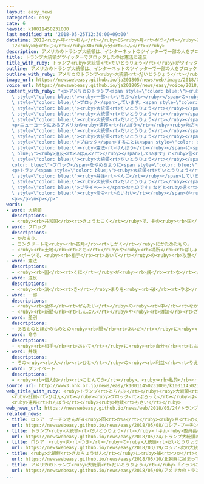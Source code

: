 ```yaml
---
layout: easy_news
categories: easy
cate: 6
newsid: k10011450231000
last_modified_at: '2018-05-25T12:30:00+09:00'
datetime: 2018<ruby>年<rt>ねん</rt></ruby>05<ruby>月<rt>がつ</rt></ruby>25<ruby>日<rt>にち</rt></ruby>
  12<ruby>時<rt>じ</rt></ruby>30<ruby>分<rt>ふん</rt></ruby>
description: アメリカのトランプ大統領は、インターネットのツイッターで一部の人をブロックしています。
title: トランプ大統領がツイッターでブロックしたのは憲法に違反
title_with_ruby: トランプ<ruby>大統領<rt>だいとうりょう</rt></ruby>がツイッターでブロックしたのは<ruby>憲法<rt>けんぽう</rt></ruby>に<ruby>違反<rt>いはん</rt></ruby>
outline: アメリカのトランプ大統領は、インターネットのツイッターで一部の人をブロックしています。
outline_with_ruby: アメリカのトランプ<ruby>大統領<rt>だいとうりょう</rt></ruby>は、インターネットのツイッターで<ruby>一部<rt>いちぶ</rt></ruby>の<ruby>人<rt>ひと</rt></ruby>をブロックしています。
image_url: https://newswebeasy.github.io/ja201805/news/web/image/2018/05/24/K10011450231_1805240703_1805240733_01_02.jpg
voice_url: https://newswebeasy.github.io/ja201805/news/easy/voice/2018/05/25/k10011450231000.mp4
content_with_ruby: "<p>アメリカのトランプ<span style=\"color: blue;\"><ruby>大統領<rt>だいとうりょう</rt></ruby></span>は、インターネットのツイッターで<span\
  \ style=\"color: blue;\"><ruby>一部<rt>いちぶ</rt></ruby></span>の<ruby>人<rt>ひと</rt></ruby>を<span\
  \ style=\"color: blue;\">ブロック</span>しています。<span style=\"color: blue;\">ブロック</span>された<ruby>人<rt>ひと</rt></ruby>は、<span\
  \ style=\"color: blue;\"><ruby>大統領<rt>だいとうりょう</rt></ruby></span>の<ruby>考<rt>かんが</rt></ruby>え<ruby>方<rt>かた</rt></ruby>に<ruby>反対<rt>はんたい</rt></ruby>するような<ruby>意見<rt>いけん</rt></ruby>を<span\
  \ style=\"color: blue;\"><ruby>大統領<rt>だいとうりょう</rt></ruby></span>のツイッターに<ruby>書<rt>か</rt></ruby>いた<ruby>人<rt>ひと</rt></ruby>たちです。この<ruby>人<rt>ひと</rt></ruby>たちは<span\
  \ style=\"color: blue;\"><ruby>大統領<rt>だいとうりょう</rt></ruby></span>のツイッターに<ruby>意見<rt>いけん</rt></ruby>を<ruby>書<rt>か</rt></ruby>くことができなくなっています。</p>\n\
  <p>ニューヨークにあるアメリカの<ruby>連邦<rt>れんぽう</rt></ruby><ruby>地方<rt>ちほう</rt></ruby><ruby>裁判所<rt>さいばんしょ</rt></ruby>は「<span\
  \ style=\"color: blue;\"><ruby>大統領<rt>だいとうりょう</rt></ruby></span>のツイッターはみんなが<ruby>自分<rt>じぶん</rt></ruby>の<ruby>意見<rt>いけん</rt></ruby>を<ruby>自由<rt>じゆう</rt></ruby>に<ruby>言<rt>い</rt></ruby>うことができる<ruby>場所<rt>ばしょ</rt></ruby>です。<span\
  \ style=\"color: blue;\"><ruby>大統領<rt>だいとうりょう</rt></ruby></span>と<ruby>意見<rt>いけん</rt></ruby>が<ruby>違<rt>ちが</rt></ruby>う<ruby>人<rt>ひと</rt></ruby>を<span\
  \ style=\"color: blue;\">ブロック</span>することは<span style=\"color: blue;\"><ruby>差別<rt>さべつ</rt></ruby></span>で、<span\
  \ style=\"color: blue;\"><ruby>憲法<rt>けんぽう</rt></ruby></span>に<span style=\"color:\
  \ blue;\"><ruby>違反<rt>いはん</rt></ruby></span>しています」と<ruby>言<rt>い</rt></ruby>いました。そして、<ruby>裁判所<rt>さいばんしょ</rt></ruby>はトランプ<span\
  \ style=\"color: blue;\"><ruby>大統領<rt>だいとうりょう</rt></ruby></span>に<span style=\"\
  color: blue;\">ブロック</span>をやめるように<span style=\"color: blue;\"><ruby>命令<rt>めいれい</rt></ruby></span>しました。</p>\n\
  <p>トランプ<span style=\"color: blue;\"><ruby>大統領<rt>だいとうりょう</rt></ruby></span>を<span\
  \ style=\"color: blue;\"><ruby>弁護<rt>べんご</rt></ruby></span>しているアメリカの<ruby>司法省<rt>しほうしょう</rt></ruby>は「<span\
  \ style=\"color: blue;\"><ruby>大統領<rt>だいとうりょう</rt></ruby></span>のツイッターは<ruby>仕事<rt>しごと</rt></ruby>と<ruby>関係<rt>かんけい</rt></ruby>がない<span\
  \ style=\"color: blue;\">プライベート</span>なものです」などと<ruby>言<rt>い</rt></ruby>っていました。しかし、<ruby>裁判所<rt>さいばんしょ</rt></ruby>の<span\
  \ style=\"color: blue;\"><ruby>命令<rt>めいれい</rt></ruby></span>が<ruby>出<rt>で</rt></ruby>たため、これからどうするか<ruby>考<rt>かんが</rt></ruby>えると<ruby>言<rt>い</rt></ruby>っています。</p>\n\
  <p></p>\n<p></p>"
words:
- word: 大統領
  descriptions:
  - <ruby><rb>共和国</rb><rt>きょうわこく</rt></ruby>で、その<ruby><rb>国</rb><rt>くに</rt></ruby>を<ruby><rb>代表</rb><rt>だいひょう</rt></ruby>する<ruby><rb>人</rb><rt>ひと</rt></ruby>。
- word: ブロック
  descriptions:
  - かたまり。
  - コンクリートを<ruby><rb>四角</rb><rt>しかく</rt></ruby>にかためたもの。
  - <ruby><rb>土地</rb><rt>とち</rt></ruby>や<ruby><rb>場所</rb><rt>ばしょ</rt></ruby>のひと<ruby><rb>区切</rb><rt>くぎ</rt></ruby>り。
  - スポーツで、<ruby><rb>相手</rb><rt>あいて</rt></ruby>の<ruby><rb>攻撃</rb><rt>こうげき</rt></ruby>を<ruby><rb>防</rb><rt>ふせ</rt></ruby>いだり、じゃましたりすること。
- word: 憲法
  descriptions:
  - <ruby><rb>国</rb><rt>くに</rt></ruby>が<ruby><rb>成</rb><rt>な</rt></ruby>り<ruby><rb>立</rb><rt>た</rt></ruby>っていく<ruby><rb>上</rb><rt>うえ</rt></ruby>で、いちばんだいじなことを<ruby><rb>決</rb><rt>き</rt></ruby>めた<ruby><rb>法律</rb><rt>ほうりつ</rt></ruby>。
- word: 違反
  descriptions:
  - <ruby><rb>決</rb><rt>き</rt></ruby>まりを<ruby><rb>破</rb><rt>やぶ</rt></ruby>ること。
- word: 一部
  descriptions:
  - <ruby><rb>全体</rb><rt>ぜんたい</rt></ruby>の<ruby><rb>中</rb><rt>なか</rt></ruby>の、ある<ruby><rb>部分</rb><rt>ぶぶん</rt></ruby>。
  - <ruby><rb>新聞</rb><rt>しんぶん</rt></ruby>や<ruby><rb>雑誌</rb><rt>ざっし</rt></ruby>などを<ruby><rb>数</rb><rt>かぞ</rt></ruby>えるときの、<ruby><rb>一</rb><rt>ひと</rt></ruby>つ。
- word: 差別
  descriptions:
  - あるものとほかのものとの<ruby><rb>間</rb><rt>あいだ</rt></ruby>に<ruby><rb>差</rb><rt>さ</rt></ruby>をつけて、あつかい<ruby><rb>方</rb><rt>かた</rt></ruby>をちがわせること。
- word: 命令
  descriptions:
  - <ruby><rb>相手</rb><rt>あいて</rt></ruby>に<ruby><rb>自分</rb><rt>じぶん</rt></ruby>の<ruby><rb>考</rb><rt>かんが</rt></ruby>えや<ruby><rb>仕事</rb><rt>しごと</rt></ruby>などを<ruby><rb>言</rb><rt>い</rt></ruby>いつけること。<ruby><rb>言</rb><rt>い</rt></ruby>いつけ。
- word: 弁護
  descriptions:
  - その<ruby><rb>人</rb><rt>ひと</rt></ruby>の<ruby><rb>利益</rb><rt>りえき</rt></ruby>になるように、<ruby><rb>当人</rb><rt>とうにん</rt></ruby>に<ruby><rb>代</rb><rt>か</rt></ruby>わってわけを<ruby><rb>説明</rb><rt>せつめい</rt></ruby>してかばってやること。
- word: プライベート
  descriptions:
  - <ruby><rb>個人的</rb><rt>こじんてき</rt></ruby>。<ruby><rb>私的</rb><rt>してき</rt></ruby>。
source_url: http://www3.nhk.or.jp/news/easy/k10011450231000/k10011450231000.html
web_title_with_ruby: <ruby>トランプ<rt>とらんぷ</rt></ruby><ruby>大統領<rt>だいとうりょう</rt></ruby>の<ruby>ツイッター<rt>ついったー</rt></ruby>
  <ruby>批判<rt>ひはん</rt></ruby><ruby>ブロック<rt>ぶろっく</rt></ruby>は<ruby>憲法<rt>けんぽう</rt></ruby><ruby>違反<rt>いはん</rt></ruby>
  <ruby>連邦<rt>れんぽう</rt></ruby><ruby>地裁<rt>ちさい</rt></ruby>
web_news_url: https://newswebeasy.github.io/news/web/2018/05/24/トランプ大統領のツイッター-批判ブロックは憲法違反-連邦地裁
related_news:
- title: ロシア　プーチンさんが４<ruby>回<rt>かい</rt></ruby><ruby>目<rt>め</rt></ruby>の<ruby>大統領<rt>だいとうりょう</rt></ruby>になる
  url: https://newswebeasy.github.io/news/easy/2018/05/08/ロシア-プーチンさんが4回目の大統領になる
- title: トランプ<ruby>大統領<rt>だいとうりょう</rt></ruby>「キム<ruby>委員長<rt>いいんちょう</rt></ruby>と<ruby>会<rt>あ</rt></ruby>うかどうか<ruby>来週<rt>らいしゅう</rt></ruby>わかる」
  url: https://newswebeasy.github.io/news/easy/2018/05/24/トランプ大統領キム委員長と会うかどうか来週わかる
- title: ロシア　<ruby>次<rt>つぎ</rt></ruby>の<ruby>大統領<rt>だいとうりょう</rt></ruby>はプーチンさんに<ruby>決<rt>き</rt></ruby>まる
  url: https://newswebeasy.github.io/news/easy/2018/03/19/ロシア-次の大統領はプーチンさんに決まる
- title: <ruby>北朝鮮<rt>きたちょうせん</rt></ruby>に<ruby>捕<rt>つか</rt></ruby>まっていた３<ruby>人<rt>にん</rt></ruby>がアメリカに<ruby>戻<rt>もど</rt></ruby>る
  url: https://newswebeasy.github.io/news/easy/2018/05/10/北朝鮮に捕まっていた3人がアメリカに戻る
- title: アメリカのトランプ<ruby>大統領<rt>だいとうりょう</rt></ruby>「イランにまた<ruby>経済制裁<rt>けいざいせいさい</rt></ruby>を<ruby>行<rt>おこな</rt></ruby>う」
  url: https://newswebeasy.github.io/news/easy/2018/05/09/アメリカのトランプ大統領イランにまた経済制裁を行う
...
```


